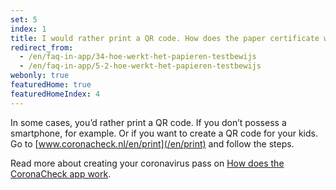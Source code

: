 ```yaml
---
set: 5
index: 1
title: I would rather print a QR code. How does the paper certificate work?
redirect_from: 
  - /en/faq-in-app/34-hoe-werkt-het-papieren-testbewijs
  - /en/faq-in-app/5-2-hoe-werkt-het-papieren-testbewijs
webonly: true
featuredHome: true
featuredHomeIndex: 4
---
```

In some cases, you’d rather print a QR code. If you don’t possess a smartphone, for example. Or if you want to create a QR code for your kids. Go to  [www.coronacheck.nl/en/print](/en/print) and follow the steps.

Read more about creating your coronavirus pass on [How does the CoronaCheck app work](/en/faq-in-app/1-1-hoe-werkt-de-coronacheck-app/).
